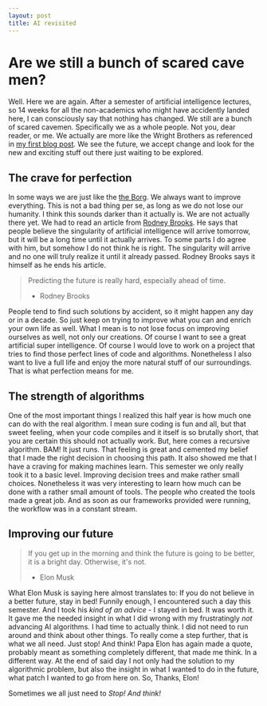 ```yaml
---
layout: post
title: AI revisited
---
```


# Are we still a bunch of scared cave men?
Well. Here we are again. After a semester of artificial intelligence lectures, so 14 weeks for all the non-academics who might have accidently landed here, I can consciously say that nothing has changed. We still are a bunch of scared cavemen.
Specifically we as a whole people. Not you, dear reader, or me. We actually are more like the Wright Brothers as referenced in [my first blog post](https://barthsarafin.github.io/AI-Cavemen/ "barthsarafin's cavemen blog"). We see the future, we accept change and look for the new and exciting stuff out there just waiting to be explored.

## The crave for perfection
In some ways we are just like the [the Borg](https://en.wikipedia.org/wiki/Borg_(Star_Trek)). We always want to improve everything.
This is not a bad thing per se, as long as we do not lose our humanity. I think this sounds darker than it actually is.
We are not actually there yet. We had to read an article from [Rodney Brooks](https://rodneybrooks.com/the-seven-deadly-sins-of-predicting-the-future-of-ai/). He says that people believe the singularity of artificial intelligence will arrive tomorrow, but it will be a long time until it actually arrives. To some parts I do agree with him, but somehow I do not think he is right. The singularity will arrive and no one will truly realize it until it already passed.
Rodney Brooks says it himself as he ends his article.

> Predicting the future is really hard, especially ahead of time.
> - Rodney Brooks

People tend to find such solutions by accident, so it might happen any day or in a decade. So just keep on trying to improve what you can and enrich your own life as well.
What I mean is to not lose focus on improving ourselves as well, not only our creations. Of course I want to see a great artificial super intelligence. Of course I would love to work on a project that tries to find those perfect lines of code and algorithms. Nonetheless I also want to live a full life and enjoy the more natural stuff of our surroundings. That is what perfection means for me.

## The strength of algorithms
One of the most important things I realized this half year is how much one can do with the real algorithm.
I mean sure coding is fun and all, but that sweet feeling, when your code compiles and it itself is so brutally short,
that you are certain this should not actually work. But, here comes a recursive algorithm. BAM! It just runs.
That feeling is great and cemented my belief that I made the right decision in choosing this path. It also showed me that I have a craving
for making machines learn. This semester we only really took it to a basic level. Improving decision trees and make rather small
choices. Nonetheless it was very interesting to learn how much can be done with a rather small amount of tools. The people who created the tools made a great job. And as soon as our frameworks provided were running, the workflow was in a constant stream.

## Improving our future
> If you get up in the morning and think the future is going to be better, it is a bright day. Otherwise, it's not.
> - Elon Musk

What Elon Musk is saying here almost translates to: If you do not believe in a better future, stay in bed!
Funnily enough, I encountered such a day this semester. And I took his _kind of an advice_ - I stayed in bed. It was worth it.
It gave me the needed insight in what I did wrong with my frustratingly _not_ advancing AI algorithms. I had time to actually think. I did not need to run around and think about other things. To really come a step further, that is what we all need. Just stop! And think!
Papa Elon has again made a quote, probably meant as something completely different, that made me think. In a different way. At the end of said day I not only had the solution to my algorithmic problem, but also the insight in what I wanted to do in the future, what patch I wanted to go from here on. So, Thanks, Elon!

Sometimes we all just need to _Stop! And think!_
